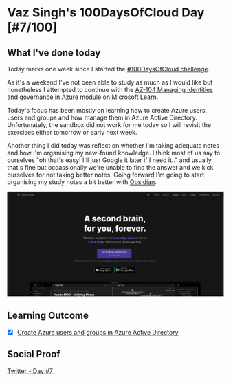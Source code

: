 # Vaz Singh's 100DaysOfCloud Day [#7/100]

## What I've done today

Today marks one week since I started the [#100DaysOfCloud challenge](https://100daysofcloud.com/). 

As it's a weekend I've not been able to study as much as I would like but nonetheless I attempted to continue with the [AZ-104 Managing identities and governance in Azure](https://docs.microsoft.com/en-gb/learn/paths/az-104-manage-identities-governance/) module on Microsoft Learn. 

Today's focus has been mostly on learning how to create Azure users, users and groups and how manage them in Azure Active Directory. Unfortunately, the sandbox did not work for me today so I will revisit the exercises either tomorrow or early next week.

Another thing I did today was reflect on whether I'm taking adequate notes and how I'm organising my new-found knowledge. I think most of us say to ourselves "oh that's easy! I'll just Google it later if I need it.." and usually that's fine but occassionally we're unable to find the answer and we kick ourselves for not taking better notes. Going forward I'm going to start organising my study notes a bit better with [Obsidian](https://obsidian.md/).

![](obsidian.jpg) 

## Learning Outcome

- [x] [Create Azure users and groups in Azure Active Directory](https://docs.microsoft.com/en-gb/learn/paths/az-104-manage-identities-governance/)


## Social Proof

[Twitter - Day #7](https://twitter.com/VazDoesTech/status/1561092684512727040)
